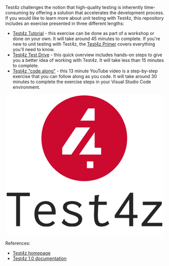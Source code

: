 
Test4z challenges the notion that high-quality testing is inherently time-consuming by offering a solution that accelerates the development process.
If you would like to learn more about unit testing with Test4z, this repository includes an exercise presented in three different lengths:

* [Test4z Tutorial](https://github.com/workshopdemos/test4z/tree/main/workshop#readme) - this exercise can be done as part of a workshop
or done on your own. It will take around 45 minutes to complete. If you're new to unit testing with Test4z, the [Test4z Primer](https://github.com/workshopdemos/test4z/blob/main/docs/Test4z-Primer.pdf) covers everything you'll need to know.
* [Test4z Test Drive](https://github.com/workshopdemos/test4z/tree/main/testdrive#readme) - this quick overview includes hands-on
steps to give you a better idea of working with Test4z. It will take less than 15 minutes to complete.
* [Test4z "code along"](https://www.youtube.com/watch?v=0hFXFf17kEI) - this 13 minute YouTube video is a step-by-step exercise
that you can follow along as you code. It will take around 30 minutes to complete the exercise steps in your Visual Studio Code environment.

<img src="images/test4z-logo.png" width="500px" alt="Test4z" >

References:

* [Test4z homepage](https://mainframe.broadcom.com/test4z)
* [Test4z 1.0 documentation](https://techdocs.broadcom.com/us/en/ca-mainframe-software/devops/test4z/1-0.html)
